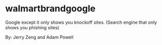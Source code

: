 # walmartbrandgoogle
Google except it only shows you knockoff sites. (Search engine that only shows you phishing sites)

By: Jerry Zeng and Adam Powell